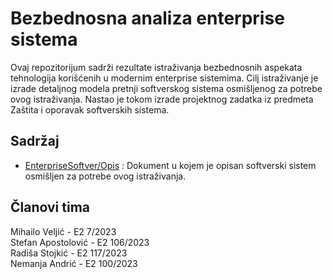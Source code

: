 # Bezbednosna analiza enterprise sistema

Ovaj repozitorijum sadrži rezultate istraživanja bezbednosnih aspekata tehnologija korišćenih u modernim enterprise sistemima. Cilj istraživanje je izrade detaljnog modela pretnji softverskog sistema osmišljenog za potrebe ovog istraživanja. Nastao je tokom izrade projektnog zadatka iz predmeta Zaštita i oporavak softverskih sistema. 

## Sadržaj
- [EnterpriseSoftver/Opis](/EnterpriseSoftver/Opis.md) : Dokument u kojem je opisan softverski sistem osmišljen za potrebe ovog istraživanja. 

## Članovi tima
Mihailo	Veljić - E2 7/2023  
Stefan	Apostolović - E2 106/2023  
Radiša	Stojkić - E2 117/2023  
Nemanja	Andrić - E2 100/2023	